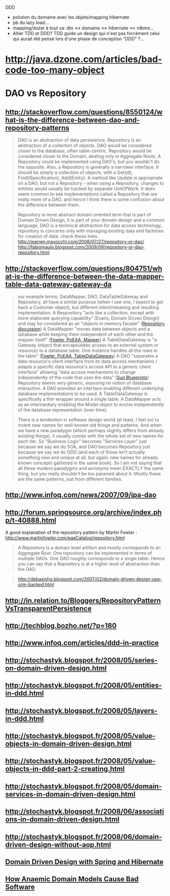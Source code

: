 
DDD

* polution du domaine avec les objets/mapping hibernate
* pb du lazy load...
* mapping/dozer à tout va: dto <-> domaine <-> hibernate <-> rdbms...
* Allier TDD et DDD? TDD guide un design qui n'est pas forcément celui qui aurait été pensé lors d'une phase de conception "DDD" ?...

# http://java.dzone.com/articles/bad-code-too-many-object

# DAO vs Repository

## http://stackoverflow.com/questions/8550124/what-is-the-difference-between-dao-and-repository-patterns

> DAO is an abstraction of data persistence. Repository is an abstraction of a collection of objects.
>DAO would be considered closer to the database, often table-centric. Repository would be considered closer to the Domain, dealing only in Aggregate Roots. A Repository could be implemented using DAO's, but you wouldn't do the opposite.
>Also, a Repository is generally a narrower interface. It should be simply a collection of objects, with a Get(id), Find(ISpecification), Add(Entity). A method like Update is appropriate on a DAO, but not a Repository - when using a Repository, changes to entities would usually be tracked by separate UnitOfWork.
>It does seem common to see implementations called a Repository that are really more of a DAO, and hence I think there is some confusion about the difference between them.

>Repository is more abstract domain oriented term that is part of Domain Driven Design, it is part of your domain design and a common language, DAO is a technical abstraction for data access technology, repository is concerns only with managing existing data and factories for creation of data.
>check these links:
>http://warren.mayocchi.com/2006/07/27/repository-or-dao/ 
>http://fabiomaulo.blogspot.com/2009/09/repository-or-dao-repository.html

## http://stackoverflow.com/questions/804751/what-is-the-difference-between-the-data-mapper-table-data-gateway-gateway-da

> our example terms; DataMapper, DAO, DataTableGateway and Repository, all have a similar purpose (when I use one, I expect to get back a Customer object), but different intent/meaning and resulting implementation.
> A Respository "acts like a collection, except with more elaborate querying capability" [Evans, Domain Driven Design] and may be considered as an "objects in memory facade" ([Repository discussion](http://geekswithblogs.net/gyoung/archive/2006/05/03/77171.aspx))
> A DataMapper "moves data between objects and a database while keeping them independent of each other and the mapper itself" ([Fowler, PoEAA, Mapper](http://martinfowler.com/eaaCatalog/dataMapper.html))
> A TableDataGateway is "a Gateway (object that encapsulates access to an external system or resource) to a database table. One instance handles all the rows in the table" ([Fowler, PoEAA, TableDataGateway](http://martinfowler.com/eaaCatalog/tableDataGateway.html))
> A DAO "separates a data resource's client interface from its data access mechanisms / adapts a specific data resource's access API to a generic client interface" allowing "data access mechanisms to change independently of the code that uses the data" ([Sun Blueprints](http://www.oracle.com/technetwork/java/dao-138818.html))
> Repository seems very generic, exposing no notion of database interaction. A DAO provides an interface enabling different underlying database implementations to be used. A TableDataGateway is specifically a thin wrapper around a single table. A DataMapper acts as an intermediary enabling the Model object to evolve independently of the database representation (over time).


> There is a tendention in software design world (at least, I feel so) to invent new names for well-known old things and patterns. And when we have a new paradygm (which perhaps slightly differs from already existing things), it usually comes with the whole set of new names for each tier. So "Business Logic" becomes "Services Layer" just because we say we do SOA, and DAO becomes Repository just because we say we do DDD (and each of those isn't actually something new and unique at all, but again: new names for already known concepts gathered in the same book). So I am not saying that all these modern paradygms and acronyms meen EXACTLY the same thing, but you really shouldn't be too paranoid about it. Mostly these are the same patterns, just from different families.

## http://www.infoq.com/news/2007/09/jpa-dao

## http://forum.springsource.org/archive/index.php/t-40888.html

A good explanation of the repository pattern by Martin Fowler :
http://www.martinfowler.com/eaaCatalog/repository.html

> A Repository is a domain level artifact and mostly corresponds to an Aggregate Root. One repository can be implemented in terms of multiple DAOs. One DAO roughly corresponds to a single table. Hence you can say that a Repository is at a higher level of abstraction than the DAO.

> http://debasishg.blogspot.com/2007/02/domain-driven-design-use-orm-backed.html

## http://in.relation.to/Bloggers/RepositoryPatternVsTransparentPersistence

## http://techblog.bozho.net/?p=180

## http://www.infoq.com/articles/ddd-in-practice

## http://stochastyk.blogspot.fr/2008/05/series-on-domain-driven-design.html

## http://stochastyk.blogspot.fr/2008/05/entities-in-ddd.html

## http://stochastyk.blogspot.fr/2008/05/layers-in-ddd.html

## http://stochastyk.blogspot.fr/2008/05/value-objects-in-domain-driven-design.html

## http://stochastyk.blogspot.fr/2008/05/value-objects-in-ddd-part-2-creating.html

## http://stochastyk.blogspot.fr/2008/05/domain-services-in-domain-driven-design.html

## http://stochastyk.blogspot.fr/2008/06/associations-in-domain-driven-design.html

## http://stochastyk.blogspot.fr/2008/06/domain-driven-design-without-aop.html

## [Domain Driven Design with Spring and Hibernate](http://jblewitt.com/blog/?p=129)

## [How Anaemic Domain Models Cause Bad Software](http://jblewitt.com/blog/?p=241)

